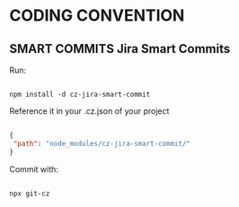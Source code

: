# CODING CONVENTION

## SMART COMMITS Jira Smart Commits

Run:

```shell

npm install -d cz-jira-smart-commit

```

Reference it in your .cz.json of your project

 ```json

{
  "path": "node_modules/cz-jira-smart-commit/"
}

```

Commit with: 

```shell

npx git-cz

```
